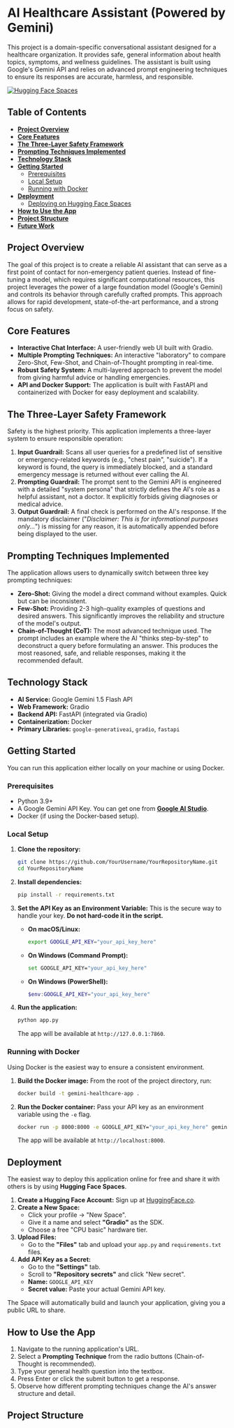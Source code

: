 # AI Healthcare Assistant (Powered by Gemini)

This project is a domain-specific conversational assistant designed for a healthcare organization. It provides safe, general information about health topics, symptoms, and wellness guidelines. The assistant is built using Google's Gemini API and relies on advanced prompt engineering techniques to ensure its responses are accurate, harmless, and responsible.

[![Hugging Face Spaces](https://img.shields.io/badge/%F0%9F%A4%97%20Hugging%20Face-Spaces-blue)](https://huggingface.co/spaces/YourUsername/YourSpaceName) <!--- **IMPORTANT**: Replace this link with your actual Hugging Face Space URL --->


<!--- **OPTIONAL**: Replace this with a screenshot of your running Gradio app --->

## Table of Contents

- [**Project Overview**](#project-overview)
- [**Core Features**](#core-features)
- [**The Three-Layer Safety Framework**](#the-three-layer-safety-framework)
- [**Prompting Techniques Implemented**](#prompting-techniques-implemented)
- [**Technology Stack**](#technology-stack)
- [**Getting Started**](#getting-started)
  - [Prerequisites](#prerequisites)
  - [Local Setup](#local-setup)
  - [Running with Docker](#running-with-docker)
- [**Deployment**](#deployment)
  - [Deploying on Hugging Face Spaces](#deploying-on-hugging-face-spaces)
- [**How to Use the App**](#how-to-use-the-app)
- [**Project Structure**](#project-structure)
- [**Future Work**](#future-work)

## Project Overview

The goal of this project is to create a reliable AI assistant that can serve as a first point of contact for non-emergency patient queries. Instead of fine-tuning a model, which requires significant computational resources, this project leverages the power of a large foundation model (Google's Gemini) and controls its behavior through carefully crafted prompts. This approach allows for rapid development, state-of-the-art performance, and a strong focus on safety.

## Core Features

-   **Interactive Chat Interface:** A user-friendly web UI built with Gradio.
-   **Multiple Prompting Techniques:** An interactive "laboratory" to compare Zero-Shot, Few-Shot, and Chain-of-Thought prompting in real-time.
-   **Robust Safety System:** A multi-layered approach to prevent the model from giving harmful advice or handling emergencies.
-   **API and Docker Support:** The application is built with FastAPI and containerized with Docker for easy deployment and scalability.

## The Three-Layer Safety Framework

Safety is the highest priority. This application implements a three-layer system to ensure responsible operation:

1.  **Input Guardrail:** Scans all user queries for a predefined list of sensitive or emergency-related keywords (e.g., "chest pain", "suicide"). If a keyword is found, the query is immediately blocked, and a standard emergency message is returned without ever calling the AI.
2.  **Prompting Guardrail:** The prompt sent to the Gemini API is engineered with a detailed "system persona" that strictly defines the AI's role as a helpful assistant, not a doctor. It explicitly forbids giving diagnoses or medical advice.
3.  **Output Guardrail:** A final check is performed on the AI's response. If the mandatory disclaimer ("*Disclaimer: This is for informational purposes only...*") is missing for any reason, it is automatically appended before being displayed to the user.

## Prompting Techniques Implemented

The application allows users to dynamically switch between three key prompting techniques:

-   **Zero-Shot:** Giving the model a direct command without examples. Quick but can be inconsistent.
-   **Few-Shot:** Providing 2-3 high-quality examples of questions and desired answers. This significantly improves the reliability and structure of the model's output.
-   **Chain-of-Thought (CoT):** The most advanced technique used. The prompt includes an example where the AI "thinks step-by-step" to deconstruct a query before formulating an answer. This produces the most reasoned, safe, and reliable responses, making it the recommended default.

## Technology Stack

-   **AI Service:** Google Gemini 1.5 Flash API
-   **Web Framework:** Gradio
-   **Backend API:** FastAPI (integrated via Gradio)
-   **Containerization:** Docker
-   **Primary Libraries:** `google-generativeai`, `gradio`, `fastapi`

## Getting Started

You can run this application either locally on your machine or using Docker.

### Prerequisites

-   Python 3.9+
-   A Google Gemini API Key. You can get one from [**Google AI Studio**](https://aistudio.google.com/app/apikey).
-   Docker (if using the Docker-based setup).

### Local Setup

1.  **Clone the repository:**
    ```bash
    git clone https://github.com/YourUsername/YourRepositoryName.git
    cd YourRepositoryName
    ```

2.  **Install dependencies:**
    ```bash
    pip install -r requirements.txt
    ```

3.  **Set the API Key as an Environment Variable:**
    This is the secure way to handle your key. **Do not hard-code it in the script.**

    -   **On macOS/Linux:**
        ```bash
        export GOOGLE_API_KEY="your_api_key_here"
        ```
    -   **On Windows (Command Prompt):**
        ```bash
        set GOOGLE_API_KEY="your_api_key_here"
        ```
    -   **On Windows (PowerShell):**
        ```powershell
        $env:GOOGLE_API_KEY="your_api_key_here"
        ```

4.  **Run the application:**
    ```bash
    python app.py
    ```
    The app will be available at `http://127.0.0.1:7860`.

### Running with Docker

Using Docker is the easiest way to ensure a consistent environment.

1.  **Build the Docker image:**
    From the root of the project directory, run:
    ```bash
    docker build -t gemini-healthcare-app .
    ```

2.  **Run the Docker container:**
    Pass your API key as an environment variable using the `-e` flag.
    ```bash
    docker run -p 8000:8000 -e GOOGLE_API_KEY="your_api_key_here" gemini-healthcare-app
    ```
    The app will be available at `http://localhost:8000`.

## Deployment

The easiest way to deploy this application online for free and share it with others is by using **Hugging Face Spaces**.

1.  **Create a Hugging Face Account:** Sign up at [HuggingFace.co](https://huggingface.co).
2.  **Create a New Space:**
    -   Click your profile -> "New Space".
    -   Give it a name and select **"Gradio"** as the SDK.
    -   Choose a free "CPU basic" hardware tier.
3.  **Upload Files:**
    -   Go to the **"Files"** tab and upload your `app.py` and `requirements.txt` files.
4.  **Add API Key as a Secret:**
    -   Go to the **"Settings"** tab.
    -   Scroll to **"Repository secrets"** and click "New secret".
    -   **Name:** `GOOGLE_API_KEY`
    -   **Secret value:** Paste your actual Gemini API key.

The Space will automatically build and launch your application, giving you a public URL to share.

## How to Use the App

1.  Navigate to the running application's URL.
2.  Select a **Prompting Technique** from the radio buttons (Chain-of-Thought is recommended).
3.  Type your general health question into the textbox.
4.  Press Enter or click the submit button to get a response.
5.  Observe how different prompting techniques change the AI's answer structure and detail.

## Project Structure
